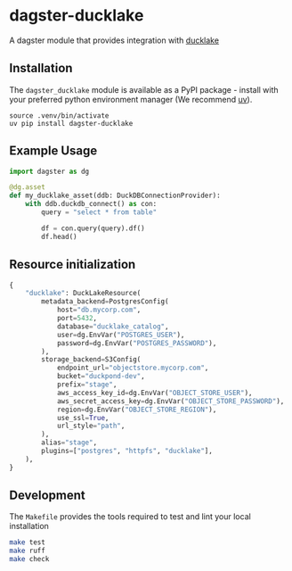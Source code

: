 # dagster-ducklake

A dagster module that provides integration with [ducklake](https://ducklake.select/)

## Installation

The `dagster_ducklake` module is available as a PyPI package - install with your preferred python
environment manager (We recommend [uv](https://github.com/astral-sh/uv)).

```
source .venv/bin/activate
uv pip install dagster-ducklake
```

## Example Usage

```python
import dagster as dg

@dg.asset
def my_ducklake_asset(ddb: DuckDBConnectionProvider):
    with ddb.duckdb_connect() as con:
        query = "select * from table"

        df = con.query(query).df()
        df.head()
```

## Resource initialization

```python
{
    "ducklake": DuckLakeResource(
        metadata_backend=PostgresConfig(
            host="db.mycorp.com",
            port=5432,
            database="ducklake_catalog",
            user=dg.EnvVar("POSTGRES_USER"),
            password=dg.EnvVar("POSTGRES_PASSWORD"),
        ),
        storage_backend=S3Config(
            endpoint_url="objectstore.mycorp.com",
            bucket="duckpond-dev",
            prefix="stage",
            aws_access_key_id=dg.EnvVar("OBJECT_STORE_USER"),
            aws_secret_access_key=dg.EnvVar("OBJECT_STORE_PASSWORD"),
            region=dg.EnvVar("OBJECT_STORE_REGION"),
            use_ssl=True,
            url_style="path",
        ),
        alias="stage",
        plugins=["postgres", "httpfs", "ducklake"],
    ),
}

```

## Development

The `Makefile` provides the tools required to test and lint your local installation

```sh
make test
make ruff
make check
```
